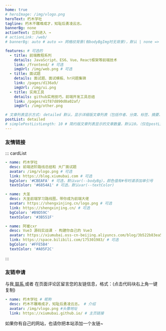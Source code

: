 ```yaml
---
home: true
# heroImage: /img/vlogo.png
heroText: 朽木学社
tagline: 朽木不雕难成才，知耻后勇凌云志。
bannerBg: none
actionText: 立刻进入 →
# actionLink: /web/
# bannerBg: auto # auto => 网格纹背景(有bodyBgImg时无背景)，默认 | none => 无 | '大图地址' | background: 自定义背景样式       提示：如发现文本颜色不适应你的背景时可以到palette.styl修改$bannerTextColor变量

features: # 可选的
  - title: 前端教程系列
    details: JavaScript、ES6、Vue、React框架等前端技术
    link: /frontend/ # 可选
    imgUrl: /img/web.png # 可选
  - title: 面试题
    details: 面试题、面试模板、hr问题集锦
    link: /pages/d136a9/
    imgUrl: /img/ui.png
  - title: 实用工具
    details: github实用技巧，前端开发工具总结
    link: /pages/41f87d890d0a02af/
    imgUrl: /img/other.png

# 文章列表显示方式: detailed 默认，显示详细版文章列表（包括作者、分类、标签、摘要、分页等）| simple => 显示简约版文章列表（仅标题和日期）| none 不显示文章列表
postList: detailed
# simplePostListLength: 10 # 简约版文章列表显示的文章数量，默认10。（仅在postList设置为simple时生效）
---
```


<!--
## 关于

### 📚Blog
这是一个兼具博客文章、知识管理、文档查找的个人网站，主要内容是Web前端技术。如果你喜欢这个博客&主题欢迎到[GitHub](https://github.com/xugaoyi/vuepress-theme-vdoing)点个Star、获取源码，或者交换[友链](/friends/) ( •̀ ω •́ )✧

### 🎨Theme
本站主题是根据[VuePress](https://vuepress.vuejs.org/zh/)的默认主题修改而成。取名`Vdoing`(维度)，旨在轻松打造一个`结构化`与`碎片化`并存的个人在线知识库&博客，让你的知识海洋像一本本书一样清晰易读。配合多维索引，让每一个知识点都可以快速定位！ 更多[详情](https://github.com/xugaoyi/vuepress-theme-vdoing)。

<a href="https://github.com/xugaoyi/vuepress-theme-vdoing" target="_blank"><img src='https://img.shields.io/github/stars/xugaoyi/vuepress-theme-vdoing' alt='GitHub stars' class="no-zoom"></a>
<a href="https://github.com/xugaoyi/vuepress-theme-vdoing" target="_blank"><img src='https://img.shields.io/github/forks/xugaoyi/vuepress-theme-vdoing' alt='GitHub forks' class="no-zoom"></a>

</br>


## 特色功能
博客部分特色功能介绍

#### 一站式技术搜索

   博客内容中包含部分技术教程，可以利用搜索框快速搜索到相关文档，即使博客中没有的，你还可以选择最下方的 `在XXX中搜索“xxx”` 快速到达你想要找的内容。

#### 深色模式与阅读模式
关爱程序员，保护视力，点击右下角的主题模式按钮试试吧~

#### Demo演示模块
   为了更直观的展示一些代码的效果，博客添加了demo模块插件，可查看demo、源码，以及跳转到codepen在线编辑。**示例**：

::: demo [vanilla]
```html
<html>
  <div id="vanilla-box"></div>
</html>
<script>
  var box = document.getElementById('vanilla-box')
  box.innerHTML = 'Hello World! Welcome to EB'
</script>
<style>
#vanilla-box {
  color: #11a8cd;
}
</style>
```
:::


## :email: 联系

- **WeChat or QQ**: <a href="tencent://message/?uin=894072666&Site=&Menu=yesUrl" class='qq'>894072666</a>
- **Email**: <a href="mailto:894072666@qq.com">894072666@qq.com</a>
- **GitHub**: <https://github.com/xugaoyi>

</br>  -->

### 友情链接

::: cardList

```yaml
- name: 朽木学社
  desc: 前端进阶路线总结和 大厂面试题
  avatar: /img/vlogo.png # 可选
  link: https://blog.xiumubai.com # 可选
  bgColor: '#CBEAFA' # 可选，默认var(--bodyBg)。颜色值有#号时请添加单引号
  textColor: '#6854A1' # 可选，默认var(--textColor)

- name: 大圣
  desc: 大圣前端学习路线图，带你成为前端大佬
  avatar: https://shengxinjing.cn/logo.png # 可选
  link: https://shengxinjing.cn/ # 可选
  bgColor: '#B9D59C'
  textColor: '#3B551F'

- name: 阿崔cxr
  desc: Vue3 源码实战课 - 构建你自己的 Vue3
  avatar: https://xiumubai.oss-cn-beijing.aliyuncs.com/blog/3b522b83ea507d2b3b1225d1ca8d0b16fa02d3de.jpeg # 可选
  link: https://space.bilibili.com/175301983/ # 可选
  bgColor: '#FFE5B4'
  textColor: '#A05F2C'
```

:::

### 友链申请

与我[ 联系 ](/about/#联系)或者 在页面评论区留言您的友链信息，格式：(点击代码块右上角一键复制)

```yaml
- name: 朽木学社 # 昵称
  desc: 朽木不雕难成才，知耻后勇凌云志。 # 介绍
  avatar: /img/vlogo.png #头像地址
  link: https://xiumubai.github.io/ # 主页链接
```

如果你有自己的网站，也请你把本站添加一个友链~
